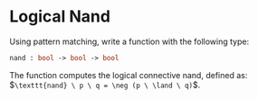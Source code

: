 # Logical Nand

Using pattern matching, write a function with the following type:
```ocaml
nand : bool -> bool -> bool
```
The function computes the logical connective nand, defined as:
 $`\texttt{nand} \ p \ q = \neg (p \ \land \ q)`\$.
